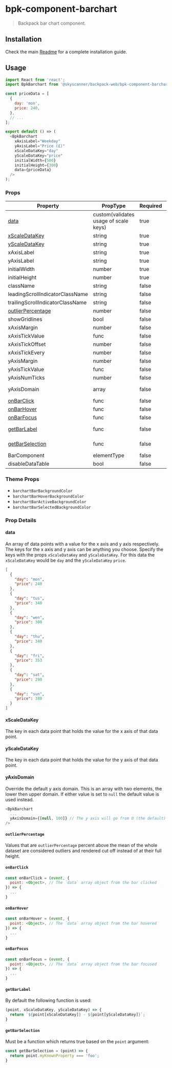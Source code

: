 # bpk-component-barchart

> Backpack bar chart component.

## Installation

Check the main [Readme](https://github.com/skyscanner/backpack#usage) for a complete installation guide.

## Usage

```js
import React from 'react';
import BpkBarchart from '@skyscanner/backpack-web/bpk-component-barchart';

const priceData = [
  {
    day: 'mon',
    price: 240,
  },
  // ...
];

export default () => (
  <BpkBarchart
    xAxisLabel="Weekday"
    yAxisLabel="Price (£)"
    xScaleDataKey="day"
    yScaleDataKey="price"
    initialWidth={500}
    initialHeight={300}
    data={priceData}
  />
);
```

### Props

| Property                                | PropType                              | Required | Default Value           |
| --------------------------------------- | ------------------------------------- | -------- | ----------------------- |
| [data](#data)                           | custom(validates usage of scale keys) | true     | -                       |
| [xScaleDataKey](#xscaledatakey)         | string                                | true     | -                       |
| [yScaleDataKey](#yscaledatakey)         | string                                | true     | -                       |
| xAxisLabel                              | string                                | true     | -                       |
| yAxisLabel                              | string                                | true     | -                       |
| initialWidth                            | number                                | true     | -                       |
| initialHeight                           | number                                | true     | -                       |
| className                               | string                                | false    | null                    |
| leadingScrollIndicatorClassName         | string                                | false    | null                    |
| trailingScrollIndicatorClassName        | string                                | false    | null                    |
| [outlierPercentage](#outlierpercentage) | number                                | false    | null                    |
| showGridlines                           | bool                                  | false    | false                   |
| xAxisMargin                             | number                                | false    | 3                       |
| xAxisTickValue                          | func                                  | false    | identity                |
| xAxisTickOffset                         | number                                | false    | 0                       |
| xAxisTickEvery                          | number                                | false    | 1                       |
| yAxisMargin                             | number                                | false    | 2.625                   |
| yAxisTickValue                          | func                                  | false    | identity                |
| yAxisNumTicks                           | number                                | false    | null                    |
| yAxisDomain                             | array                                 | false    | Calculated by component |
| [onBarClick](#onbarclick)               | func                                  | false    | null                    |
| [onBarHover](#onbarhover)               | func                                  | false    | null                    |
| [onBarFocus](#onbarfocus)               | func                                  | false    | null                    |
| [getBarLabel](#getbarlabel)             | func                                  | false    | See prop details        |
| [getBarSelection](#getbarselection)     | func                                  | false    | See prop details        |
| BarComponent                            | elementType                                  | false    | BpkBarchartBar          |
| disableDataTable                        | bool                                  | false    | false                   |

### Theme Props

* `barchartBarBackgroundColor`
* `barchartBarHoverBackgroundColor`
* `barchartBarActiveBackgroundColor`
* `barchartBarSelectedBackgroundColor`

### Prop Details

#### data

An array of data points with a value for the x axis and y axis respectively. The keys for the x axis and y axis can be anything you choose. Specify the keys with the props `xScaleDataKey` and `yScaleDataKey`. For this data the `xScaleDataKey` would be `day` and the `yScaleDataKey` `price`.

```json
[
  {
    "day": "mon",
    "price": 240
  },
  {
    "day": "tus",
    "price": 340
  },
  {
    "day": "wen",
    "price": 300
  },
  {
    "day": "thu",
    "price": 340
  },
  {
    "day": "fri",
    "price": 353
  },
  {
    "day": "sat",
    "price": 290
  },
  {
    "day": "sun",
    "price": 380
  }
]
```



#### xScaleDataKey

The key in each data point that holds the value for the x axis of that data point.

#### yScaleDataKey

The key in each data point that holds the value for the y axis of that data point.

#### yAxisDomain

Override the default y axis domain.  This is an array with two elements, the lower then upper domain.  If either value is set to `null` the default value is used instead.

```javascript
<BpkBarchart
  ...
  yAxisDomain={[null, 100]} // The y axis will go from 0 (the default) to 100.
/>
```

#### `outlierPercentage`

Values that are `outlierPercentage` percent above the mean of the whole dataset are considered outliers and rendered cut off instead of at their full height.

#### `onBarClick`

```javascript
const onBarClick = (event, {
  point: <Object>, // The `data` array object from the bar clicked
}) => {
  ...
}
```

#### `onBarHover`

```javascript
const onBarHover = (event, {
  point: <Object>, // The `data` array object from the bar hovered
}) => {
  ...
}
```

#### `onBarFocus`

```javascript
const onBarFocus = (event, {
  point: <Object>, // The `data` array object from the bar focused
}) => {
  ...
}
```

#### `getBarLabel`

By default the following function is used:

```javascript
(point, xScaleDataKey, yScaleDataKey) => {
  return `${point[xScaleDataKey]} - ${point[yScaleDataKey]}`;
}
```

#### `getBarSelection`

Must be a function which returns true based on the `point` argument:

```javascript
const getBarSelection = (point) => {
  return point.myKnownProperty === 'foo';
}
```
